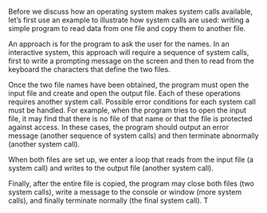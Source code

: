 Before we discuss how an operating system makes system calls available, let’s first use an example to illustrate how system calls are used: writing a simple program to read data from one file and copy them to another file.

An approach is for the program to ask the user for the names. In an interactive system, this approach will require a sequence of system calls, first to write a prompting message on the screen and then to read from the keyboard the characters that define the two files.

Once the two file names have been obtained, the program must open the input file and create and open the output file. Each of these operations requires another system call. Possible error conditions for each system call must be handled. For example, when the program tries to open the input file, it may find that there is no file of that name or that the file is protected against access. In these cases, the program should output an error message (another sequence of system calls) and then terminate abnormally (another system call).

When both files are set up, we enter a loop that reads from the input file (a system call) and writes to the output file (another system call).

Finally, after the entire file is copied, the program may close both files (two system calls), write a message to the console or window (more system calls), and finally terminate normally (the final system call). T